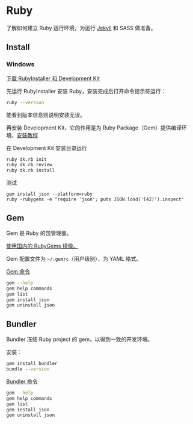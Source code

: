 # Ruby

了解如何建立 Ruby 运行环境，为运行 [Jekyll](jekyll.md) 和 SASS 做准备。

## Install

### Windows

[下载 RubyInstaller 和 Development Kit](https://rubyinstaller.org/downloads/)

先运行 RubyInstaller 安装 Ruby，安装完成后打开命令提示符运行：

```sh
ruby --version
```

能看到版本信息则说明安装无误。

再安装 Development Kit，它的作用是为 Ruby Package（Gem）提供编译环境，[安装教程](https://github.com/oneclick/rubyinstaller/wiki/Development-Kit#installation-instructions)

在 Development Kit 安装目录运行

```bat
ruby dk.rb init
ruby dk.rb review
ruby dk.rb install
```

测试

```dos
gem install json --platform=ruby
ruby -rubygems -e "require 'json'; puts JSON.load('[42]').inspect"
```

## Gem

Gem 是 Ruby 的包管理器。

[使用国内的 RubyGems 镜像。](https://gems.ruby-china.org/)

Gem 配置文件为 `~/.gemrc`（用户级别），为 YAML 格式。

[Gem 命令](http://guides.rubygems.org/command-reference/)

```bash
gem --help
gem help commands
gem list
gem install json
gem uninstall json
```

## Bundler

Bundler 冻结 Ruby project 的 gem，以得到一致的开发环境。

安装：

```bash
gem install bundler
bundle --version
```

[Bundler 命令](http://bundler.io/man/bundle-install.1.html)

```bash
gem --help
gem help commands
gem list
gem install json
gem uninstall json
```
